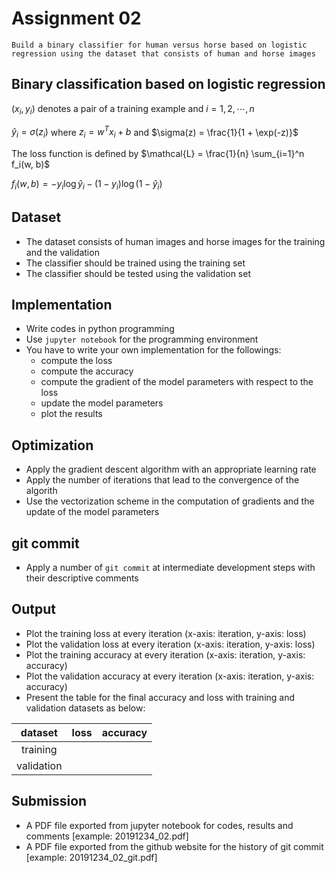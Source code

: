 # Assignment 02

```
Build a binary classifier for human versus horse based on logistic regression using the dataset that consists of human and horse images
```

## Binary classification based on logistic regression

$`(x_i, y_i)`$ denotes a pair of a training example and $`i = 1, 2, \cdots, n`$

$`\hat{y}_i = \sigma(z_i)`$ where $`z_i = w^T x_i + b`$ and $`\sigma(z) = \frac{1}{1 + \exp(-z)}`$

The loss function is defined by $`\mathcal{L} = \frac{1}{n} \sum_{i=1}^n f_i(w, b)`$

$`f_i(w, b) = - y_i \log \hat{y}_i - (1 - y_i) \log (1 - \hat{y}_i) `$

## Dataset

- The dataset consists of human images and horse images for the training and the validation
- The classifier should be trained using the training set
- The classifier should be tested using the validation set

## Implementation

- Write codes in python programming
- Use ```jupyter notebook``` for the programming environment
- You have to write your own implementation for the followings:
    - compute the loss
    - compute the accuracy
    - compute the gradient of the model parameters with respect to the loss
    - update the model parameters
    - plot the results

## Optimization

- Apply the gradient descent algorithm with an appropriate learning rate
- Apply the number of iterations that lead to the convergence of the algorith
- Use the vectorization scheme in the computation of gradients and the update of the model parameters

## git commit

- Apply a number of ```git commit``` at intermediate development steps with their descriptive comments 

## Output

- Plot the training loss at every iteration (x-axis: iteration, y-axis: loss)
- Plot the validation loss at every iteration (x-axis: iteration, y-axis: loss)
- Plot the training accuracy at every iteration (x-axis: iteration, y-axis: accuracy)
- Plot the validation accuracy at every iteration (x-axis: iteration, y-axis: accuracy)
- Present the table for the final accuracy and loss with training and validation datasets as below:

| dataset    | loss       | accuracy   | 
|:----------:|:----------:|:----------:|
| training   |            |            |
| validation |            |            |

## Submission

- A PDF file exported from jupyter notebook for codes, results and comments [example: 20191234_02.pdf]
- A PDF file exported from the github website for the history of git commit [example: 20191234_02_git.pdf]